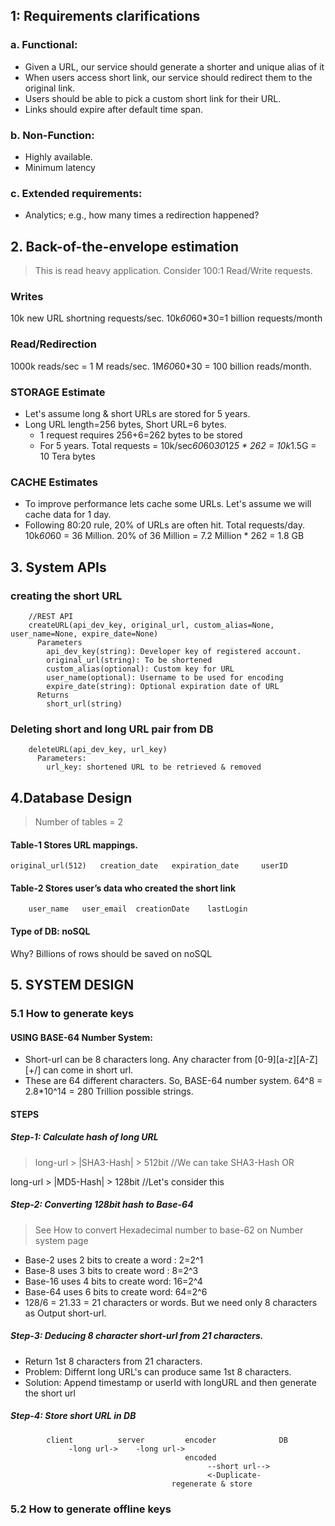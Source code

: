 ## 1: Requirements clarifications
### a. Functional:
- Given a URL, our service should generate a shorter and unique alias of it
- When users access short link, our service should redirect them to the original link.
- Users should be able to pick a custom short link for their URL.
- Links should expire after default time span.
### b. Non-Function:
- Highly available. 
- Minimum latency
### c. Extended requirements:
- Analytics; e.g., how many times a redirection happened?



## 2. Back-of-the-envelope estimation

> This is read heavy application. Consider 100:1 Read/Write requests.

### Writes

10k new URL shortning requests/sec. 10k*60*60*30=1 billion requests/month

### Read/Redirection

1000k reads/sec = 1 M reads/sec. 1M*60*60*30 = 100 billion reads/month.

### STORAGE Estimate
- Let's assume long & short URLs are stored for 5 years.
- Long URL length=256 bytes, Short URL=6 bytes. 
    - 1 request requires 256+6=262 bytes to be stored
    - For 5 years. Total requests = 10k/sec*60*60*30*12*5 * 262 = 10k*1.5G = 10 Tera bytes
    
### CACHE Estimates
 - To improve performance lets cache some URLs. Let's assume we will cache data for 1 day.
 - Following 80:20 rule, 20% of URLs are often hit.
    Total requests/day. 10k*60*60 = 36 Million. 20% of 36 Million = 7.2 Million * 262 = 1.8 GB
    
    
## 3. System APIs

### creating the short URL
```
    //REST API
    createURL(api_dev_key, original_url, custom_alias=None, user_name=None, expire_date=None)    
      Parameters
        api_dev_key(string): Developer key of registered account.
        original_url(string): To be shortened
        custom_alias(optional): Custom key for URL
        user_name(optional): Username to be used for encoding
        expire_date(string): Optional expiration date of URL
      Returns
        short_url(string)
```        
        
### Deleting short and long URL pair from DB
```    
    deleteURL(api_dev_key, url_key)
      Parameters:
        url_key: shortened URL to be retrieved & removed
```        
        
## 4.Database Design
> Number of tables = 2
#### Table-1 Stores URL mappings.
    original_url(512)   creation_date   expiration_date     userID
#### Table-2 Stores user’s data who created the short link
        user_name   user_email  creationDate    lastLogin

####  Type of DB: noSQL
Why? Billions of rows should be saved on noSQL


## 5. SYSTEM DESIGN

### 5.1 How to generate keys

#### USING BASE-64 Number System:
- Short-url can be 8 characters long. Any character from [0-9][a-z][A-Z][+/] can come in short url.
- These are 64 different characters. So, BASE-64 number system. 64^8 = 2.8*10^14 = 280 Trillion possible strings.

#### STEPS   

##### Step-1: Calculate hash of long URL
> long-url > |SHA3-Hash|  > 512bit            //We can take SHA3-Hash OR

long-url > |MD5-Hash|  > 128bit             //Let's consider this
        
##### Step-2: Converting 128bit hash to Base-64    
> See How to convert Hexadecimal number to base-62 on Number system page

- Base-2 uses 2 bits to create a word : 2=2^1
- Base-8 uses 3 bits to create word : 8=2^3
- Base-16 uses 4 bits to create word: 16=2^4
- Base-64 uses 6 bits to create word: 64=2^6
- 128/6 = 21.33 = 21 characters or words. But we need only 8 characters as Output short-url.
        
##### Step-3: Deducing 8 character short-url from 21 characters.
- Return 1st 8 characters from 21 characters.
- Problem: Differnt long URL's can produce same 1st 8 characters.
- Solution: Append timestamp or userId with longURL and then generate the short url
        
##### Step-4: Store short URL in DB
```
        client          server         encoder              DB
             -long url->    -long url->
                                       encoded
                                            --short url-->
                                            <-Duplicate-
                                    regenerate & store
```
        
        
### 5.2 How to generate offline keys
